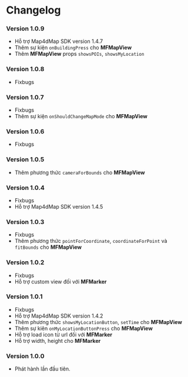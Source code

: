 # Changelog

### Version 1.0.9

- Hỗ trợ Map4dMap SDK version 1.4.7
- Thêm sự kiện `onBuildingPress` cho **MFMapView**
- Thêm **MFMapView** props `showsPOIs`, `showsMyLocation`

### Version 1.0.8

- Fixbugs

### Version 1.0.7

- Fixbugs
- Thêm sự kiện `onShouldChangeMapMode` cho **MFMapView**

### Version 1.0.6

- Fixbugs

### Version 1.0.5

- Thêm phương thức `cameraForBounds` cho **MFMapView**

### Version 1.0.4

- Fixbugs
- Hỗ trợ Map4dMap SDK version 1.4.5

### Version 1.0.3

- Fixbugs
- Thêm phương thức `pointForCoordinate`, `coordinateForPoint` và `fitBounds` cho **MFMapView**

### Version 1.0.2

- Fixbugs
- Hỗ trợ custom view đối với **MFMarker**

### Version 1.0.1

- Fixbugs
- Hỗ trợ Map4dMap SDK version 1.4.2
- Thêm phương thức `showsMyLocationButton`, `setTime` cho **MFMapView**
- Thêm sự kiên `onMyLocationButtonPress` cho **MFMapView**
- Hỗ trợ load icon từ url đối với **MFMarker**
- Hỗ trợ width, height cho **MFMarker**

### Version 1.0.0

- Phát hành lần đầu tiên.
